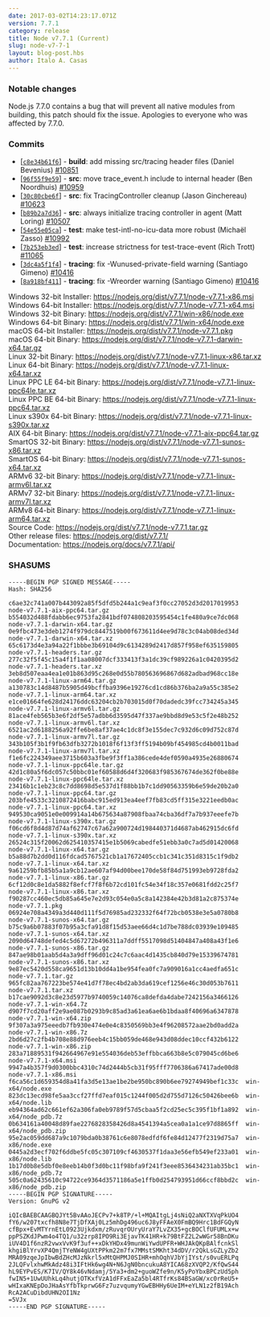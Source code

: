 ```yaml
---
date: 2017-03-02T14:23:17.071Z
version: 7.7.1
category: release
title: Node v7.7.1 (Current)
slug: node-v7-7-1
layout: blog-post.hbs
author: Italo A. Casas
---
```


### Notable changes

Node.js 7.7.0 contains a bug that will prevent all native modules from building, this patch should fix the issue. Apologies to everyone who was affected by 7.7.0.

### Commits

* [[`c8e34b61f6`](https://github.com/nodejs/node/commit/c8e34b61f6)] - **build**: add missing src/tracing header files (Daniel Bevenius) [#10851](https://github.com/nodejs/node/pull/10851)
* [[`96f55f9e59`](https://github.com/nodejs/node/commit/96f55f9e59)] - **src**: move trace_event.h include to internal header (Ben Noordhuis) [#10959](https://github.com/nodejs/node/pull/10959)
* [[`30c80cbe6f`](https://github.com/nodejs/node/commit/30c80cbe6f)] - **src**: fix TracingController cleanup (Jason Ginchereau) [#10623](https://github.com/nodejs/node/pull/10623)
* [[`b89b2a7d36`](https://github.com/nodejs/node/commit/b89b2a7d36)] - **src**: always initialize tracing controller in agent (Matt Loring) [#10507](https://github.com/nodejs/node/pull/10507)
* [[`54e55e05ca`](https://github.com/nodejs/node/commit/54e55e05ca)] - **test**: make test-intl-no-icu-data more robust (Michaël Zasso) [#10992](https://github.com/nodejs/node/pull/10992)
* [[`7b253eb3ed`](https://github.com/nodejs/node/commit/7b253eb3ed)] - **test**: increase strictness for test-trace-event (Rich Trott) [#11065](https://github.com/nodejs/node/pull/11065)
* [[`3dc4a5f1f4`](https://github.com/nodejs/node/commit/3dc4a5f1f4)] - **tracing**: fix -Wunused-private-field warning (Santiago Gimeno) [#10416](https://github.com/nodejs/node/pull/10416)
* [[`8a918bf411`](https://github.com/nodejs/node/commit/8a918bf411)] - **tracing**: fix -Wreorder warning (Santiago Gimeno) [#10416](https://github.com/nodejs/node/pull/10416)

Windows 32-bit Installer: https://nodejs.org/dist/v7.7.1/node-v7.7.1-x86.msi \
Windows 64-bit Installer: https://nodejs.org/dist/v7.7.1/node-v7.7.1-x64.msi \
Windows 32-bit Binary: https://nodejs.org/dist/v7.7.1/win-x86/node.exe \
Windows 64-bit Binary: https://nodejs.org/dist/v7.7.1/win-x64/node.exe \
macOS 64-bit Installer: https://nodejs.org/dist/v7.7.1/node-v7.7.1.pkg \
macOS 64-bit Binary: https://nodejs.org/dist/v7.7.1/node-v7.7.1-darwin-x64.tar.gz \
Linux 32-bit Binary: https://nodejs.org/dist/v7.7.1/node-v7.7.1-linux-x86.tar.xz \
Linux 64-bit Binary: https://nodejs.org/dist/v7.7.1/node-v7.7.1-linux-x64.tar.xz \
Linux PPC LE 64-bit Binary: https://nodejs.org/dist/v7.7.1/node-v7.7.1-linux-ppc64le.tar.xz \
Linux PPC BE 64-bit Binary: https://nodejs.org/dist/v7.7.1/node-v7.7.1-linux-ppc64.tar.xz \
Linux s390x 64-bit Binary: https://nodejs.org/dist/v7.7.1/node-v7.7.1-linux-s390x.tar.xz \
AIX 64-bit Binary: https://nodejs.org/dist/v7.7.1/node-v7.7.1-aix-ppc64.tar.gz \
SmartOS 32-bit Binary: https://nodejs.org/dist/v7.7.1/node-v7.7.1-sunos-x86.tar.xz \
SmartOS 64-bit Binary: https://nodejs.org/dist/v7.7.1/node-v7.7.1-sunos-x64.tar.xz \
ARMv6 32-bit Binary: https://nodejs.org/dist/v7.7.1/node-v7.7.1-linux-armv6l.tar.xz \
ARMv7 32-bit Binary: https://nodejs.org/dist/v7.7.1/node-v7.7.1-linux-armv7l.tar.xz \
ARMv8 64-bit Binary: https://nodejs.org/dist/v7.7.1/node-v7.7.1-linux-arm64.tar.xz \
Source Code: https://nodejs.org/dist/v7.7.1/node-v7.7.1.tar.gz \
Other release files: https://nodejs.org/dist/v7.7.1/ \
Documentation: https://nodejs.org/docs/v7.7.1/api/

### SHASUMS

```
-----BEGIN PGP SIGNED MESSAGE-----
Hash: SHA256

c6ae32c741a007b443092a85f5dfd5b244a1c9eaf3f0cc27052d3d2017019953  node-v7.7.1-aix-ppc64.tar.gz
b554032d488fdabb6ec9753fa2841bdf074808203595454c1fe480a9ce7dc068  node-v7.7.1-darwin-x64.tar.gz
0e9fbc473e3deb1274f979dc8447519b00f673611d4ee9d78c3c04ab08ded34d  node-v7.7.1-darwin-x64.tar.xz
65c6173d4e3a94a22f1bbbe3b69104d9c6134289d2417d857f958ef635159805  node-v7.7.1-headers.tar.gz
277c32f5f45c15a4f1f1aa08007dcf333413f3a1dc39cf989226a1c0420395d2  node-v7.7.1-headers.tar.xz
3eb8d507eaa4ea1e01b863d95c268e0d55b780563696867d682adbad968cc18e  node-v7.7.1-linux-arm64.tar.gz
a130783c14d8487b5905d49bcffba9396e19276cd1cd86b376ba2a9a55c385e2  node-v7.7.1-linux-arm64.tar.xz
e1ce01664fe628d24176ddc63204cb2b703015d0f70dadedc39fcc734245a345  node-v7.7.1-linux-armv6l.tar.gz
81ace4feb565b3e6f2df5e57adbb6d3595d47f337ae9bbd8d9e53c5f2e48b252  node-v7.7.1-linux-armv6l.tar.xz
6521ac2d6188256a92ffe6be8af37ae4c1dc8f3e155dec7c932d6c09d752c87d  node-v7.7.1-linux-armv7l.tar.gz
343b105f3b1f9fb63dfb3272b1018f6f13f3ff5194b09bf454985cd4b0011bad  node-v7.7.1-linux-armv7l.tar.xz
f1e6fc224349aee3715b603a3fbe9f3ff1a386cede4def0590a4935e26880674  node-v7.7.1-linux-ppc64le.tar.gz
42d1c80a5f6dc057c50bbc01ef60588d6d4f320683f985367674de362f0be88e  node-v7.7.1-linux-ppc64le.tar.xz
23416b1c1eb23c8c7dd8698d5e537d1f88bb1b7c1dd90563359b6e59de20b2a0  node-v7.7.1-linux-ppc64.tar.gz
203bfe4533c3210872416babc915ed913ea4eef7fb83cd5ff315e3221eedb0ac  node-v7.7.1-linux-ppc64.tar.xz
949530ca9051e0e009914a14b675634a87908fbaa74cba36df7a7b937eeefe7b  node-v7.7.1-linux-s390x.tar.gz
f06cd6f8d4d87d74af62747c67a62a900724d198440371d4687ab462915dc6fd  node-v7.7.1-linux-s390x.tar.xz
26524c315f20062d625410357415e1b5069cabedfe51ebb3a0c7ad5d01420068  node-v7.7.1-linux-x64.tar.gz
b5a88d7b2dd0d116fdcad5767521cb1a17672405ccb1c341c351d8315c1f9db2  node-v7.7.1-linux-x64.tar.xz
9a61259bfb85b5a1a9cb12ae607af94d00bee170de58f84d751993eb9728fda2  node-v7.7.1-linux-x86.tar.gz
6cf12d0c8e1da5882f8efcf7f8f6b72cd101fc54e34f18c357e0681fdd2c25f7  node-v7.7.1-linux-x86.tar.xz
f90287cc460ec5db85a645e7e2d93c054e0a5c8a142384e42b3d81a2c875374e  node-v7.7.1.pkg
06924e708a4349a3d440d111f5d76985ad232332f64f72bcb0538e3e5a0780b8  node-v7.7.1-sunos-x64.tar.gz
b75c9a6b07883f07b95a3cfa91d8f15d53aee66d4c1d7be788dc03939e109485  node-v7.7.1-sunos-x64.tar.xz
2090d64748defed4c5d67272b496311a7ddff5517098d51404847a408a43f1e6  node-v7.7.1-sunos-x86.tar.gz
847ae98b01aab5d4a3a9dff96d01c24c7c6aac4d1435cb840d79e15339674781  node-v7.7.1-sunos-x86.tar.xz
9e87ec5420d558ca9651d13b10dd4a1be954fea0fc7a909016a1cc4aedfa651c  node-v7.7.1.tar.gz
965fc82aa767223be574e41d7f78ec4bd2ab3da619cef1256e46c30d053b7611  node-v7.7.1.tar.xz
b17cae9092d3c8e23d5977b9740059c14076ca8defda4dabe7242156a3466126  node-v7.7.1-win-x64.7z
d907f7cd20aff2e9ae087b0293b9c85ad3a61ea6ae6b1bdaa8f40696a6347878  node-v7.7.1-win-x64.zip
9f307a3a975eeedb7fb930e474e0e4c8350569bb3e4f96208572aae2bd0add2a  node-v7.7.1-win-x86.7z
2bd6d27c2fb4b708e88d976eeb4c15bb059de468e943d08ddec10ccf432b6122  node-v7.7.1-win-x86.zip
283a71889531f942664967e91e554036deb53effbbca663b8e5c079045cd6be6  node-v7.7.1-x64.msi
9947a4b357f9d0300bbc4310c74d2444b5cb31f95fff7706386a67417ade00d8  node-v7.7.1-x86.msi
f6ca56c1d659354d8a41fa3d5e13ae1be2be950bc890b6ee79274949bef1c33c  win-x64/node.exe
823dc13ecd98fe5aa3ccf27ffd7eaf015c1244f005d2d755d7126c50426bee6b  win-x64/node.lib
eb94364ad62c661ef62a306fa0eb9789f57d5cbaa5f2cd25ec5c395f1bf1a892  win-x64/node_pdb.7z
0b634161a40048d89fae2276828358426d8a4541394a5cea0a1a1ce97d8865ff  win-x64/node_pdb.zip
95e2ac059dd687a9c1079bda0b38761c6e8078edfdf6fe84d12477f2319d75a7  win-x86/node.exe
0445a2d3ecf702f6ddbe5fc05c307109cf4630537f1daa3e56efb549ef233a01  win-x86/node.lib
1b17d0b8e5dbf0e8eeb14b0f3d0bc11f98bfa9f241f3eee8536434231ab35bc1  win-x86/node_pdb.7z
505c0a62435610c94722ce9364d3571186a5e1ffb0d254793951d66ccf8bbd2c  win-x86/node_pdb.zip
-----BEGIN PGP SIGNATURE-----
Version: GnuPG v2

iQIcBAEBCAAGBQJYt5BvAAoJECPv7+k8TP/+l+MQAItgLj4sNiQ2aNXTXVqPkUO4
fY6/w207txcfh8N8e7TjDfXAj0Lz5mhDg496uc6J8yFFAeX0FmBQ9Hrc1BdFGQyN
cfBpx+EvMTYrnEtL0923Ujkdxm/zRuvqrOUryUraY7LvZX35+gcBOClfUFUMLx+w
ppPSZKdJPwm4o4TQ1/u32zrp8IPO9Ri3EjavTK41HR+k79BtFZ2L2wWGr58BnDKu
iUV4D1f6nzR2vwxVvK9f3uf++xDkYHDx49munWiYwdUPFR+WHJAkQKpBAlfcnkSl
khgiBlYrvXP4QmjTYeNW4gUXtPPkm22m7fx7MMstSMKht34dDV/r2QkLsGZLyZb2
MRA09zqeJpIbwBdZHcMJzNkrl5xMtQHPMJ0SIHR+mhOqhVJbYjIYst/s0vuERLPq
2JLQFvlxhwMkAdz48i3IFtHk6wg4N+N6JgN0bncukuA8YICA68zXVQP2/KfQwS44
hL9EYPvES/K7IV/QY8k46vNdamj/5Ya3+dm2+guoWZfe9n/K5yPoYbxBPCzUd5ph
fwIN5+1UwUUhkLq4hutjOTKxfVzA1dFFxEaZa5bl4RTfrKs84BSaGW/xc0rReU5+
wHIxaKNEpDoJHaAsYfbTkprwG6Fz7uzvqumyYGwEBHHy6UeIM+eYLN1z2fB19Ach
RcA2ACuDibdUHN2OI1Nz
=5VJx
-----END PGP SIGNATURE-----

```
